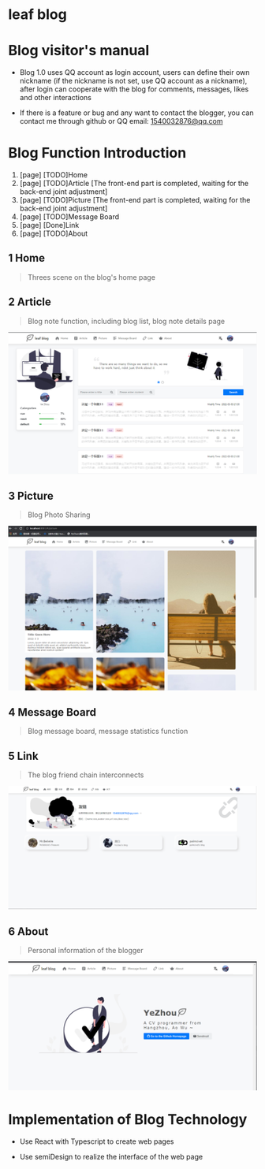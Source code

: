 # leaf blog

# Blog visitor's manual

- Blog 1.0 uses QQ account as login account, users can define their own nickname (if the nickname is not set, use QQ account as a nickname), after login can cooperate with the blog for comments, messages, likes and other interactions

- If there is a feature or bug and any want to contact the blogger, you can contact me through github or QQ email: 1540032876@qq.com

# Blog Function Introduction

1. [page] [TODO]Home
2. [page] [TODO]Article [The front-end part is completed, waiting for the back-end joint adjustment]
3. [page] [TODO]Picture [The front-end part is completed, waiting for the back-end joint adjustment]
4. [page] [TODO]Message Board
5. [page] [Done]Link
6. [page] [TODO]About

## 1 Home

> Threes scene on the blog's home page

## 2 Article

> Blog note function, including blog list, blog note details page

<p align="center">
  <img src="https://github.com/yyyz1011/assets-info/blob/master/blog-web/readMe/article.png" />
</p>

## 3 Picture

> Blog Photo Sharing

<p align="center">
  <img src="https://github.com/yyyz1011/assets-info/blob/master/blog-web/readMe/picture.png" />
</p>

## 4 Message Board

> Blog message board, message statistics function

## 5 Link

> The blog friend chain interconnects

<p align="center">
  <img src="https://github.com/yyyz1011/assets-info/blob/master/blog-web/readMe/link.png" />
</p>

## 6 About

> Personal information of the blogger

<p align="center">
  <img src="https://github.com/yyyz1011/assets-info/blob/master/blog-web/readMe/about.png" />
</p>

# Implementation of Blog Technology

- Use React with Typescript to create web pages

- Use semiDesign to realize the interface of the web page
